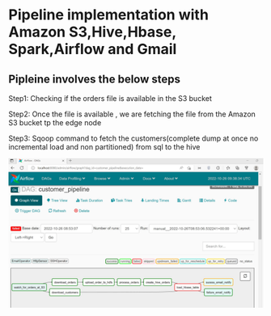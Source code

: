 # Pipeline implementation with Amazon S3,Hive,Hbase, Spark,Airflow and Gmail



## Pipleine involves the below steps 


Step1: Checking if the orders file is available in the S3 bucket


Step2: Once the file is available , we are fetching the file from the Amazon S3 bucket tp the edge node

Step3: Sqoop command to fetch the customers(complete dump at once no incremental load and non partitioned) from sql to the hive


<p align="center">
  <img src="Airflow_pipeine.jpg" width="650" title="Loaded model in blender">
</p>
